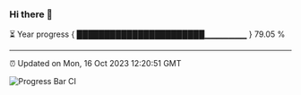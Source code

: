 ### Hi there 👋

⏳ Year progress { ███████████████████████▁▁▁▁▁▁▁ } 79.05 %

---

⏰ Updated on Mon, 16 Oct 2023 12:20:51 GMT

![Progress Bar CI](https://github.com/liununu/liununu/workflows/Progress%20Bar%20CI/badge.svg)
